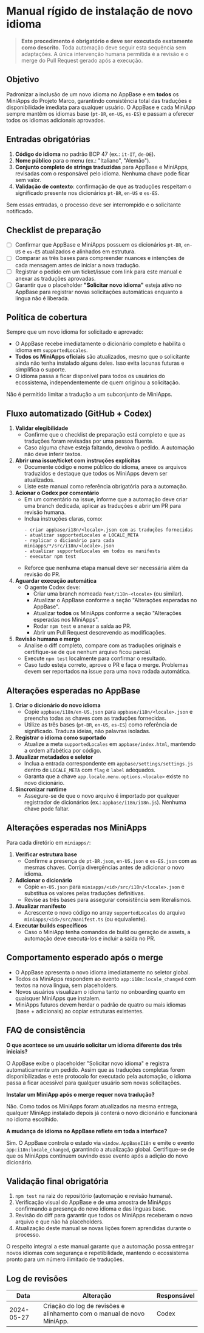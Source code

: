 # Manual rígido de instalação de novo idioma

> **Este procedimento é obrigatório e deve ser executado exatamente como descrito.**
> Toda automação deve seguir esta sequência sem adaptações. A única intervenção
> humana permitida é a revisão e o merge do Pull Request gerado após a execução.

## Objetivo

Padronizar a inclusão de um novo idioma no AppBase e em **todos** os MiniApps do
Projeto Marco, garantindo consistência total das traduções e disponibilidade
imediata para qualquer usuário. O AppBase e cada MiniApp sempre mantêm os
idiomas base (`pt-BR`, `en-US`, `es-ES`) e passam a oferecer todos os idiomas
adicionais aprovados.

## Entradas obrigatórias

1. **Código do idioma** no padrão BCP 47 (ex.: `it-IT`, `de-DE`).
2. **Nome público** para o menu (ex.: "Italiano", "Alemão").
3. **Conjunto completo de strings traduzidas** para AppBase e MiniApps,
   revisadas com o responsável pelo idioma. Nenhuma chave pode ficar sem valor.
4. **Validação de contexto**: confirmação de que as traduções respeitam o
   significado presente nos dicionários `pt-BR`, `en-US` e `es-ES`.

Sem essas entradas, o processo deve ser interrompido e o solicitante notificado.

## Checklist de preparação

- [ ] Confirmar que AppBase e MiniApps possuem os dicionários `pt-BR`, `en-US`
      e `es-ES` atualizados e alinhados em estrutura.
- [ ] Comparar as três bases para compreender nuances e intenções de cada
      mensagem antes de iniciar a nova tradução.
- [ ] Registrar o pedido em um ticket/issue com link para este manual e anexar
      as traduções aprovadas.
- [ ] Garantir que o placeholder **"Solicitar novo idioma"** esteja ativo no
      AppBase para registrar novas solicitações automáticas enquanto a língua
      não é liberada.

## Política de cobertura

Sempre que um novo idioma for solicitado e aprovado:

- O AppBase recebe imediatamente o dicionário completo e habilita o idioma em
  `supportedLocales`.
- **Todos os MiniApps oficiais** são atualizados, mesmo que o solicitante ainda
  não tenha instalado alguns deles. Isso evita lacunas futuras e simplifica o
  suporte.
- O idioma passa a ficar disponível para todos os usuários do ecossistema,
  independentemente de quem originou a solicitação.

Não é permitido limitar a tradução a um subconjunto de MiniApps.

## Fluxo automatizado (GitHub + Codex)

1. **Validar elegibilidade**
   - Confirme que o checklist de preparação está completo e que as traduções
     foram revisadas por uma pessoa fluente.
   - Caso alguma chave esteja faltando, devolva o pedido. A automação não deve
     inferir textos.
2. **Abrir uma issue/ticket com instruções explícitas**
   - Documente código e nome público do idioma, anexe os arquivos traduzidos e
     destaque que todos os MiniApps devem ser atualizados.
   - Liste este manual como referência obrigatória para a automação.
3. **Acionar o Codex por comentário**
   - Em um comentário na issue, informe que a automação deve criar uma branch
     dedicada, aplicar as traduções e abrir um PR para revisão humana.
   - Inclua instruções claras, como:
     ```
     - criar appbase/i18n/<locale>.json com as traduções fornecidas
     - atualizar supportedLocales e LOCALE_META
     - replicar o dicionário para cada miniapps/*/src/i18n/<locale>.json
     - atualizar supportedLocales em todos os manifests
     - executar npm test
     ```
   - Reforce que nenhuma etapa manual deve ser necessária além da revisão do PR.
4. **Aguardar execução automática**
   - O agente Codex deve:
     - Criar uma branch nomeada `feat/i18n-<locale>` (ou similar).
     - Atualizar o AppBase conforme a seção "Alterações esperadas no AppBase".
     - Atualizar **todos** os MiniApps conforme a seção "Alterações esperadas
       nos MiniApps".
     - Rodar `npm test` e anexar a saída ao PR.
     - Abrir um Pull Request descrevendo as modificações.
5. **Revisão humana e merge**
   - Analise o diff completo, compare com as traduções originais e certifique-se
     de que nenhum arquivo ficou parcial.
   - Execute `npm test` localmente para confirmar o resultado.
   - Caso tudo esteja correto, aprove o PR e faça o merge. Problemas devem ser
     reportados na issue para uma nova rodada automática.

## Alterações esperadas no AppBase

1. **Criar o dicionário do novo idioma**
   - Copie `appbase/i18n/en-US.json` para `appbase/i18n/<locale>.json` e
     preencha todas as chaves com as traduções fornecidas.
   - Utilize as três bases (`pt-BR`, `en-US`, `es-ES`) como referência de
     significado. Traduza ideias, não palavras isoladas.
2. **Registrar o idioma como suportado**
   - Atualize a meta `supportedLocales` em `appbase/index.html`, mantendo a ordem
     alfabética por código.
3. **Atualizar metadados e seletor**
   - Inclua a entrada correspondente em `appbase/settings/settings.js` dentro de
     `LOCALE_META` com `flag` e `label` adequados.
   - Garanta que a chave `app.locale.menu.options.<locale>` existe no novo
     dicionário.
4. **Sincronizar runtime**
   - Assegure-se de que o novo arquivo é importado por qualquer registrador de
     dicionários (ex.: `appbase/i18n/i18n.js`). Nenhuma chave pode faltar.

## Alterações esperadas nos MiniApps

Para cada diretório em `miniapps/`:

1. **Verificar estrutura base**
   - Confirme a presença de `pt-BR.json`, `en-US.json` e `es-ES.json` com as
     mesmas chaves. Corrija divergências antes de adicionar o novo idioma.
2. **Adicionar o dicionário**
   - Copie `en-US.json` para `miniapps/<id>/src/i18n/<locale>.json` e substitua
     os valores pelas traduções definitivas.
   - Revise as três bases para assegurar consistência sem literalismos.
3. **Atualizar manifesto**
   - Acrescente o novo código no array `supportedLocales` do arquivo
     `miniapps/<id>/src/manifest.ts` (ou equivalente).
4. **Executar builds específicos**
   - Caso o MiniApp tenha comandos de build ou geração de assets, a automação
     deve executá-los e incluir a saída no PR.

## Comportamento esperado após o merge

- O AppBase apresenta o novo idioma imediatamente no seletor global.
- Todos os MiniApps respondem ao evento `app:i18n:locale_changed` com textos na
  nova língua, sem placeholders.
- Novos usuários visualizam o idioma tanto no onboarding quanto em quaisquer
  MiniApps que instalem.
- MiniApps futuros devem herdar o padrão de quatro ou mais idiomas (base +
  adicionais) ao copiar estruturas existentes.

## FAQ de consistência

**O que acontece se um usuário solicitar um idioma diferente dos três iniciais?**

O AppBase exibe o placeholder "Solicitar novo idioma" e registra automaticamente
um pedido. Assim que as traduções completas forem disponibilizadas e este
protocolo for executado pela automação, o idioma passa a ficar acessível para
qualquer usuário sem novas solicitações.

**Instalar um MiniApp após o merge requer nova tradução?**

Não. Como todos os MiniApps foram atualizados na mesma entrega, qualquer MiniApp
instalado depois já conterá o novo dicionário e funcionará no idioma escolhido.

**A mudança de idioma no AppBase reflete em toda a interface?**

Sim. O AppBase controla o estado via `window.AppBaseI18n` e emite o evento
`app:i18n:locale_changed`, garantindo a atualização global. Certifique-se de que
os MiniApps continuem ouvindo esse evento após a adição do novo dicionário.

## Validação final obrigatória

1. `npm test` na raiz do repositório (automação e revisão humana).
2. Verificação visual do AppBase e de uma amostra de MiniApps confirmando a
   presença do novo idioma e das línguas base.
3. Revisão do diff para garantir que todos os MiniApps receberam o novo arquivo
   e que não há placeholders.
4. Atualização deste manual se novas lições forem aprendidas durante o processo.

O respeito integral a este manual garante que a automação possa entregar novos
idiomas com segurança e repetibilidade, mantendo o ecossistema pronto para um
número ilimitado de traduções.

## Log de revisões

| Data       | Alteração | Responsável |
|------------|-----------|-------------|
| 2024-05-27 | Criação do log de revisões e alinhamento com o manual de novo MiniApp. | Codex |
